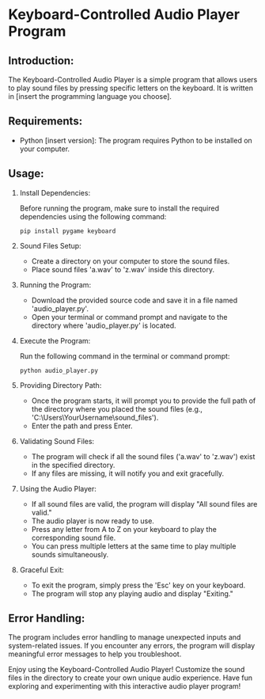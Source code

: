 # Keyboard-Controlled Audio Player Program

## Introduction:

The Keyboard-Controlled Audio Player is a simple program that allows users to play sound files by pressing specific letters on the keyboard. It is written in [insert the programming language you choose].

## Requirements:

- Python [insert version]: The program requires Python to be installed on your computer.

## Usage:

1. Install Dependencies:

   Before running the program, make sure to install the required dependencies using the following command:

   ```
   pip install pygame keyboard
   ```

2. Sound Files Setup:

   - Create a directory on your computer to store the sound files.
   - Place sound files 'a.wav' to 'z.wav' inside this directory.

3. Running the Program:

   - Download the provided source code and save it in a file named 'audio_player.py'.
   - Open your terminal or command prompt and navigate to the directory where 'audio_player.py' is located.

4. Execute the Program:

   Run the following command in the terminal or command prompt:

   ```
   python audio_player.py
   ```

5. Providing Directory Path:

   - Once the program starts, it will prompt you to provide the full path of the directory where you placed the sound files (e.g., 'C:\Users\YourUsername\sound_files').
   - Enter the path and press Enter.

6. Validating Sound Files:

   - The program will check if all the sound files ('a.wav' to 'z.wav') exist in the specified directory.
   - If any files are missing, it will notify you and exit gracefully.

7. Using the Audio Player:

   - If all sound files are valid, the program will display "All sound files are valid."
   - The audio player is now ready to use.
   - Press any letter from A to Z on your keyboard to play the corresponding sound file.
   - You can press multiple letters at the same time to play multiple sounds simultaneously.

8. Graceful Exit:

   - To exit the program, simply press the 'Esc' key on your keyboard.
   - The program will stop any playing audio and display "Exiting."

## Error Handling:

The program includes error handling to manage unexpected inputs and system-related issues. If you encounter any errors, the program will display meaningful error messages to help you troubleshoot.

Enjoy using the Keyboard-Controlled Audio Player! Customize the sound files in the directory to create your own unique audio experience. Have fun exploring and experimenting with this interactive audio player program!